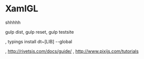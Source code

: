 # XamlGL

shhhhh

gulp dist, 
gulp reset, 
gulp testsite


, typings install dt~[LIB] --global



, http://rivetsjs.com/docs/guide/
, http://www.pixijs.com/tutorials

